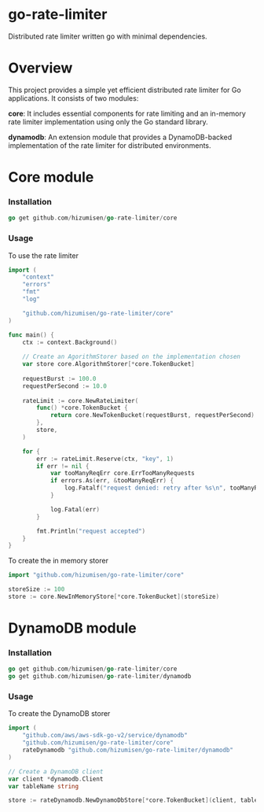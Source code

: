 # go-rate-limiter
Distributed rate limiter written go with minimal dependencies.

# Overview
This project provides a simple yet efficient distributed rate limiter for Go applications. It consists of two modules:

**core**: It includes essential components for rate limiting and an in-memory rate limiter implementation using only the Go standard library.

**dynamodb**: An extension module that provides a DynamoDB-backed implementation of the rate limiter for distributed environments.

# Core module

### Installation
```go
go get github.com/hizumisen/go-rate-limiter/core
```

### Usage
To use the rate limiter
```go
import (
	"context"
	"errors"
	"fmt"
	"log"

	"github.com/hizumisen/go-rate-limiter/core"
)

func main() {
	ctx := context.Background()
	
	// Create an AgorithmStorer based on the implementation chosen
	var store core.AlgorithmStorer[*core.TokenBucket]
	
	requestBurst := 100.0
	requestPerSecond := 10.0
	
	rateLimit := core.NewRateLimiter(
		func() *core.TokenBucket {
			return core.NewTokenBucket(requestBurst, requestPerSecond)
		},
		store,
	)

	for {
		err := rateLimit.Reserve(ctx, "key", 1)
		if err != nil {
			var tooManyReqErr core.ErrTooManyRequests
			if errors.As(err, &tooManyReqErr) {
				log.Fatalf("request denied: retry after %s\n", tooManyReqErr.RetryAfter)
			}

			log.Fatal(err)
		}

		fmt.Println("request accepted")
	}
}
```

To create the in memory storer
```go
import "github.com/hizumisen/go-rate-limiter/core"

storeSize := 100
store := core.NewInMemoryStore[*core.TokenBucket](storeSize)
```

# DynamoDB module

### Installation
```go
go get github.com/hizumisen/go-rate-limiter/core
go get github.com/hizumisen/go-rate-limiter/dynamodb
```

### Usage
To create the DynamoDB storer

```go
import (
	"github.com/aws/aws-sdk-go-v2/service/dynamodb"
	"github.com/hizumisen/go-rate-limiter/core"
	rateDynamodb "github.com/hizumisen/go-rate-limiter/dynamodb"
)

// Create a DynamoDB client
var client *dynamodb.Client
var tableName string

store := rateDynamodb.NewDynamoDbStore[*core.TokenBucket](client, tableName)
```